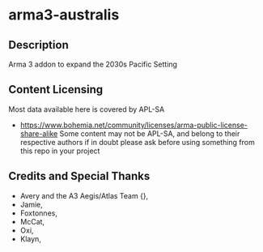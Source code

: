 # arma3-australis

## Description
Arma 3 addon to expand the 2030s Pacific Setting

## Content Licensing
Most data available here is covered by APL-SA
- https://www.bohemia.net/community/licenses/arma-public-license-share-alike
Some content may not be APL-SA, and belong to their respective authors
if in doubt please ask before using something from this repo in your project

## Credits and Special Thanks
 - Avery and the A3 Aegis/Atlas Team {},
 - Jamie,
 - Foxtonnes,
 - McCat,
 - Oxi,
 - Klayn,
